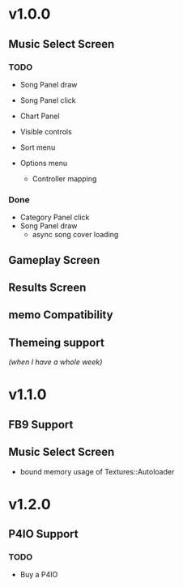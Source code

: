 # v1.0.0
## Music Select Screen
### TODO
- Song Panel draw

- Song Panel click
- Chart Panel
- Visible controls
- Sort menu
- Options menu
    - Controller mapping

### Done
- Category Panel click
- Song Panel draw
    - async song cover loading

## Gameplay Screen

## Results Screen

## memo Compatibility

## Themeing support
*(when I have a whole week)*

# v1.1.0
## FB9 Support

## Music Select Screen
- bound memory usage of Textures::Autoloader

# v1.2.0

## P4IO Support
### TODO
- Buy a P4IO